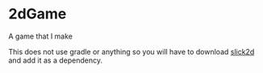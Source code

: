# 2dGame
A game that I make  

This does not use gradle or anything so you will have to download [slick2d](http://slick.ninjacave.com/) and add it as a dependency.